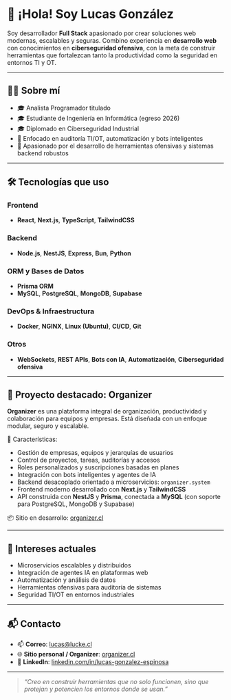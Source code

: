 # 👋 ¡Hola! Soy Lucas González

Soy desarrollador **Full Stack** apasionado por crear soluciones web modernas, escalables y seguras. Combino experiencia en **desarrollo web** con conocimientos en **ciberseguridad ofensiva**, con la meta de construir herramientas que fortalezcan tanto la productividad como la seguridad en entornos TI y OT.

---

## 👨‍💻 Sobre mí

- 🎓 Analista Programador titulado
- 🎓 Estudiante de Ingeniería en Informática (egreso 2026)
- 🎓 Diplomado en Ciberseguridad Industrial
- 🧠 Enfocado en auditoría TI/OT, automatización y bots inteligentes
- 🚀 Apasionado por el desarrollo de herramientas ofensivas y sistemas backend robustos

---

## 🛠️ Tecnologías que uso

### Frontend  
- **React**, **Next.js**, **TypeScript**, **TailwindCSS**

### Backend  
- **Node.js**, **NestJS**, **Express**, **Bun**, **Python**

### ORM y Bases de Datos  
- **Prisma ORM**  
- **MySQL**, **PostgreSQL**, **MongoDB**, **Supabase**

### DevOps & Infraestructura  
- **Docker**, **NGINX**, **Linux (Ubuntu)**, **CI/CD**, **Git**

### Otros  
- **WebSockets**, **REST APIs**, **Bots con IA**, **Automatización**, **Ciberseguridad ofensiva**

---

## 🚀 Proyecto destacado: Organizer

**Organizer** es una plataforma integral de organización, productividad y colaboración para equipos y empresas. Está diseñada con un enfoque modular, seguro y escalable.

🔹 Características:

- Gestión de empresas, equipos y jerarquías de usuarios  
- Control de proyectos, tareas, auditorías y accesos  
- Roles personalizados y suscripciones basadas en planes  
- Integración con bots inteligentes y agentes de IA  
- Backend desacoplado orientado a microservicios: `organizer.system`  
- Frontend moderno desarrollado con **Next.js** y **TailwindCSS**  
- API construida con **NestJS** y **Prisma**, conectada a **MySQL** (con soporte para PostgreSQL, MongoDB y Supabase)

📦 Sitio en desarrollo: [organizer.cl](https://organizer.cl)

---

## 🧠 Intereses actuales

- Microservicios escalables y distribuidos  
- Integración de agentes IA en plataformas web  
- Automatización y análisis de datos  
- Herramientas ofensivas para auditoría de sistemas  
- Seguridad TI/OT en entornos industriales  

---

## 📬 Contacto

- 📫 **Correo**: lucas@lucke.cl 
- 🌐 **Sitio personal / Organizer**: [organizer.cl](https://organizer.cl)  
- 💼 **LinkedIn**: [linkedin.com/in/lucas-gonzalez-espinosa](https://linkedin.com/in/lucas-gonzalez-espinosa)

---

> *“Creo en construir herramientas que no solo funcionen, sino que protejan y potencien los entornos donde se usan.”*
